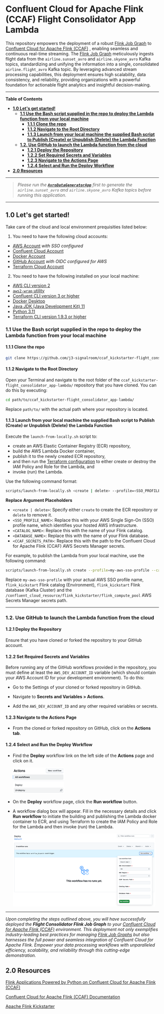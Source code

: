 # Confluent Cloud for Apache Flink (CCAF) Flight Consolidator App Lambda
This repository empowers the deployment of a robust [Flink Job Graph](https://github.com/j3-signalroom/j3-techstack-lexicon/blob/main/apache-flink-glossary.md#jobgraph) to [Confluent Cloud for Apache Flink (CCAF)](https://docs.confluent.io/cloud/current/flink/overview.html) , enabling seamless and continuous real-time streaming. The [Flink Job Graph](https://github.com/j3-signalroom/j3-techstack-lexicon/blob/main/apache-flink-glossary.md#jobgraph) meticulously ingests flight data from the `airline.sunset_avro` and `airline.skyone_avro` Kafka topics, standardizing and unifying the information into a single, consolidated `airline.flight_avro` Kafka topic. By leveraging advanced stream processing capabilities, this deployment ensures high scalability, data consistency, and reliability, providing organizations with a powerful foundation for actionable flight analytics and insightful decision-making.

---

**Table of Contents**

<!-- toc -->
+ [**1.0 Let's get started!**](#10-lets-get-started)
    * [**1.1 Use the Bash script supplied in the repo to deploy the Lambda function from your local machine**](#11-use-the-local-bash-scripts-supplied-in-the-repo-to-deploy-the-lambda-function)
        - [**1.1.1 Clone the repo**](#111-clone-the-repo)
        - [**1.1.2 Navigate to the Root Directory**](#112-navigate-to-the-root-directory)
        - [**1.1.3 Launch from your local machine the supplied Bash script to Publish (Create) or Unpublish (Delete) the Lambda Function**](#113-launch-from-your-local-machine-the-supplied-bash-script-to-publish-create-or-unpublish-delete-the-lambda-function)
    * [**1.2. Use GitHub to launch the Lambda function from the cloud**](#12-use-github-to-launch-the-lambda-function-from-the-cloud)
        - [**1.2.1 Deploy the Repository**](#121-deploy-the-repository)
        - [**1.2.2 Set Required Secrets and Variables**](#122-set-required-secrets-and-variables)
        - [**1.2.3 Navigate to the Actions Page**](#123-navigate-to-the-actions-page)
        - [**1.2.4 Select and Run the Deploy Workflow**](#124-select-and-run-the-deploy-workflow)
+ [**2.0 Resources**](#20-resources)
<!-- tocstop -->

---

> _Please run the [**`AvroDataGeneratorApp`**](https://github.com/j3-signalroom/apache_flink-kickstarter/blob/main/java/README.md) first to generate the `airline.sunset_avro` and `airline.skyone_avro` Kafka topics before running this application._

---

## 1.0 **Let's get started!**
Take care of the cloud and local environment prequisities listed below:
1. You need to have the following cloud accounts:
- [AWS Account](https://signin.aws.amazon.com/) *with SSO configured*
- [Confluent Cloud Account](https://confluent.cloud/)
- [Docker Account](https://docker.com)
- [GitHub Account](https://github.com) *with OIDC configured for AWS*
- [Terraform Cloud Account](https://app.terraform.io/)

2. You need to have the following installed on your local machine:
- [AWS CLI version 2](https://docs.aws.amazon.com/cli/latest/userguide/getting-started-install.html)
- [`aws2-wrap` utility](https://pypi.org/project/aws2-wrap/#description)
- [Confluent CLI version 3 or higher](https://docs.confluent.io/confluent-cli/4.0/overview.html)
- [Docker Desktop](https://www.docker.com/products/docker-desktop/)
- [Java JDK (Java Development Kit) 11](https://www.oracle.com/java/technologies/javase/jdk11-archive-downloads.html)
- [Python 3.11](https://www.python.org/downloads/release/python-3119/)
- [Terraform CLI version 1.9.3 or higher](https://developer.hashicorp.com/terraform/install)

### **1.1 Use the Bash script supplied in the repo to deploy the Lambda function from your local machine**

#### **1.1.1 Clone the repo**
```bash
git clone https://github.com/j3-signalroom/ccaf_kickstarter-flight_consolidator_app-lambda.git
```

#### **1.1.2 Navigate to the Root Directory**
Open your Terminal and navigate to the root folder of the `ccaf_kickstarter-flight_consolidator_app-lambda/` repository that you have cloned. You can do this by executing:

```bash
cd path/to/ccaf_kickstarter-flight_consolidator_app-lambda/
```

   Replace `path/to/` with the actual path where your repository is located.

#### **1.1.3 Launch from your local machine the supplied Bash script to Publish (Create) or Unpublish (Delete) the Lambda Function**
Execute the `launch-from-locally.sh` script to:
- create an AWS Elastic Container Registry (ECR) repository, 
- build the AWS Lambda Docker container, 
- publish it to the newly created ECR repository, 
- and then run the [Terraform configuration](.blog/terraform-configuration.md) to either create or destroy the IAM Policy and Role for the Lambda, and
- invoke (run) the Lambda.

Use the following command format:

```bash
scripts/launch-from-locally.sh <create | delete> --profile=<SSO_PROFILE_NAME> --catalog-name=<CATALOG_NAME> --database-name=<DATABASE_NAME> --ccaf-secrets-path=<CCAF_SECRETS_PATH>
```

**Replace Argument Placeholders**
   - `<create | delete>`: Specify either `create` to create the ECR repository or `delete` to remove it.
   - `<SSO_PROFILE_NAME>`: Replace this with your AWS Single Sign-On (SSO) profile name, which identifies your hosted AWS infrastructure.
   - `<CATALOG_NAME>`: Replace this with the name of your Flink catalog.
   - `<DATABASE_NAME>`: Replace this with the name of your Flink database.
   - `<CCAF_SECRETS_PATH>`: Replace this with the path to the Confluent Cloud for Apache Flink (CCAF) AWS Secrets Manager secrets.

For example, to publish the Lambda from your local machine, use the following command:
```bash
scripts/launch-from-locally.sh create --profile=my-aws-sso-profile --catalog-name=flink_kickstarter --database-name=flink_kickstarter --ccaf-secrets-path="/confluent_cloud_resource/flink_kickstarter/flink_compute_pool"
```

Replace `my-aws-sso-profile` with your actual AWS SSO profile name, `flink_kickstart` Flink catalog (Environment), `flink_kickstart` Flink database (Kafka Cluster) and the `/confluent_cloud_resource/flink_kickstarter/flink_compute_pool` AWS Secrets Manager secrets path.

---

### **1.2. Use GitHub to launch the Lambda function from the cloud**

#### **1.2.1 Deploy the Repository** 
Ensure that you have cloned or forked the repository to your GitHub account.

#### **1.2.2 Set Required Secrets and Variables**
Before running any of the GitHub workflows provided in the repository, you must define at least the `AWS_DEV_ACCOUNT_ID` variable (which should contain your AWS Account ID for your development environment). To do this:

- Go to the Settings of your cloned or forked repository in GitHub.

- Navigate to **Secrets and Variables > Actions**.

- Add the `AWS_DEV_ACCOUNT_ID` and any other required variables or secrets.

#### **1.2.3 Navigate to the Actions Page**

- From the cloned or forked repository on GitHub, click on the **Actions tab**.

#### **1.2.4 Select and Run the Deploy Workflow**

- Find the **Deploy** workflow link on the left side of the **Actions** page and click on it.

    ![github-actions-workflows-screenshot](.blog/images/github-actions-screenshot.png)

- On the **Deploy** workflow page, click the **Run workflow** button.

- A workflow dialog box will appear. Fill in the necessary details and click **Run workflow** to initiate the building and publishing the Lambda docker container to ECR, and using Terraform to create the IAM Policy and Role for the Lambda and then invoke (run) the Lambda.

    ![github-deploy-workflow-screenshot](.blog/images/github-run-deploy-workflow-screenshot.png)

---

_Upon completing the steps outlined above, you will have successfully deployed the **Flight Consolidator Flink Job Graph** to your [Confluent Cloud for Apache Flink (CCAF)](https://docs.confluent.io/cloud/current/flink/overview.html) environment. This deployment not only exemplifies industry-leading best practices for managing [Flink Job Graphs](https://github.com/j3-signalroom/j3-techstack-lexicon/blob/main/apache-flink-glossary.md#jobgraph) but also harnesses the full power and seamless integration of Confluent Cloud for Apache Flink. Empower your data processing workflows with unparalleled efficiency, scalability, and reliability through this cutting-edge demonstration._

## 2.0 Resources
[Flink Applications Powered by Python on Confluent Cloud for Apache Flink (CCAF)](https://github.com/j3-signalroom/apache_flink-kickstarter/blob/main/ccaf/README.md)

[Confluent Cloud for Apache Flink (CCAF) Documentation](https://docs.confluent.io/cloud/current/flink/overview.html)

[Apache Flink Kickstarter](https://github.com/j3-signalroom/apache_flink-kickstarter)
